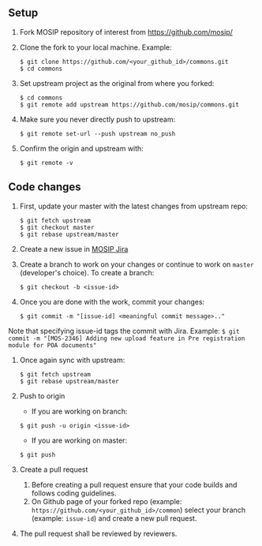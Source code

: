 ## Setup
1. Fork MOSIP repository of interest from 
    https://github.com/mosip/

1. Clone the fork to your local machine. Example: 
    ```
    $ git clone https://github.com/<your_github_id>/commons.git
    $ cd commons
    ```
1. Set upstream project as the original from where you forked: 
    ```
    $ cd commons
    $ git remote add upstream https://github.com/mosip/commons.git
    ```

1. Make sure you never directly push to upstream:
    ```
    $ git remote set-url --push upstream no_push
    ```

1. Confirm the origin and upstream with: 
    ```
    $ git remote -v
    ```

## Code changes

1. First, update your master with the latest changes from upstream repo: 
    ```
    $ git fetch upstream
    $ git checkout master
    $ git rebase upstream/master
    ```

1. Create a new issue in [MOSIP Jira](https://mosip.atlassian.net/)

1. Create a branch to work on your changes or continue to work on `master` (developer's choice).  To create a branch: 
    ```
    $ git checkout -b <issue-id> 
    ```

1. Once you are done with the work, commit your changes:
    ```
    $ git commit -m "[issue-id] <meaningful commit message>.." 
    ```
Note that specifying issue-id tags the commit with Jira. Example:
    ```
    $ git commit -m "[MOS-2346] Adding new upload feature in Pre registration module for POA documents"
    ```

1. Once again sync with upstream: 
    ```
    $ git fetch upstream
    $ git rebase upstream/master
    ```

1. Push to origin  

    * If you are working on branch: 
    ```
    $ git push -u origin <issue-id>
    ```

    * If you are working on master:
    ```
    $ git push 
    ```

1. Create a pull request

    1.  Before creating a pull request ensure that your code builds and follows coding guidelines.
    1.  On Github page of your forked repo (example: `https://github.com/<your_github_id>/common`) select your branch (example: `issue-id`) and create a new pull request.
	
1. The pull request shall be reviewed by reviewers.
